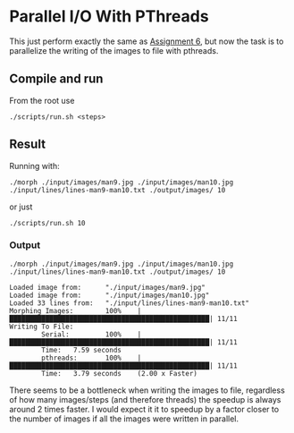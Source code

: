 # Parallel I/O With PThreads

This just perform exactly the same as [Assignment 6](../06%20-%20CUDA%20-%20Image%20Morphing), but now the task is to parallelize the writing of the images to file with pthreads.

## Compile and run

From the root use
```-
./scripts/run.sh <steps>
```

## Result

Running with:

`./morph ./input/images/man9.jpg ./input/images/man10.jpg ./input/lines/lines-man9-man10.txt ./output/images/ 10`

or just

`./scripts/run.sh 10`

### Output

```-
./morph ./input/images/man9.jpg ./input/images/man10.jpg ./input/lines/lines-man9-man10.txt ./output/images/ 10

Loaded image from:      "./input/images/man9.jpg"
Loaded image from:      "./input/images/man10.jpg"
Loaded 33 lines from:   "./input/lines/lines-man9-man10.txt"
Morphing Images:        100%    |██████████████████████████████████████████████████| 11/11
Writing To File:
        Serial:         100%    |██████████████████████████████████████████████████| 11/11
        Time:   7.59 seconds
        pthreads:       100%    |██████████████████████████████████████████████████| 11/11
        Time:   3.79 seconds    (2.00 x Faster)
```

There seems to be a bottleneck when writing the images to file, regardless of how many images/steps (and therefore threads) the speedup is always around 2 times faster. I would expect it it to speedup by a factor closer to the number of images if all the images were written in parallel.
